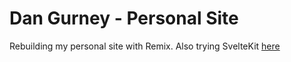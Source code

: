 # Dan Gurney - Personal Site

Rebuilding my personal site with Remix. Also trying SvelteKit [here](https://github.com/dgurns/personal-site-remix)
